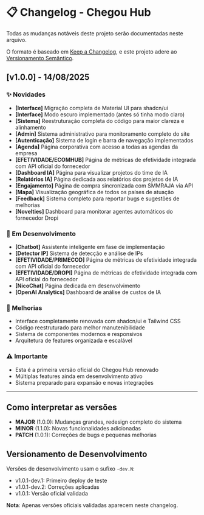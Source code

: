 # 📋 Changelog - Chegou Hub

Todas as mudanças notáveis deste projeto serão documentadas neste arquivo.

O formato é baseado em [Keep a Changelog](https://keepachangelog.com/pt-BR/1.0.0/),
e este projeto adere ao [Versionamento Semântico](https://semver.org/lang/pt-BR/).

## [v1.0.0] - 14/08/2025

### ✨ Novidades
- **[Interface]** Migração completa de Material UI para shadcn/ui
- **[Interface]** Modo escuro implementado (antes só tinha modo claro)
- **[Sistema]** Reestruturação completa do código para maior clareza e alinhamento
- **[Admin]** Sistema administrativo para monitoramento completo do site
- **[Autenticação]** Sistema de login e barra de navegação implementados
- **[Agenda]** Página corporativa com acesso a todas as agendas da empresa
- **[EFETIVIDADE/ECOMHUB]** Página de métricas de efetividade integrada com API oficial do fornecedor
- **[Dashboard IA]** Página para visualizar projetos do time de IA
- **[Relatórios IA]** Página dedicada aos relatórios dos projetos de IA
- **[Engajamento]** Página de compra sincronizada com SMMRAJA via API
- **[Mapa]** Visualização geográfica de todos os países de atuação
- **[Feedback]** Sistema completo para reportar bugs e sugestões de melhorias
- **[Novelties]** Dashboard para monitorar agentes automáticos do fornecedor Dropi

### 🚧 Em Desenvolvimento
- **[Chatbot]** Assistente inteligente em fase de implementação
- **[Detector IP]** Sistema de detecção e análise de IPs
- **[EFETIVIDADE/PRIMECOD]** Página de métricas de efetividade integrada com API oficial do fornecedor
- **[EFETIVIDADE/DROPI]** Página de métricas de efetividade integrada com API oficial do fornecedor
- **[NicoChat]** Página dedicada em desenvolvimento
- **[OpenAI Analytics]** Dashboard de análise de custos de IA

### 🔧 Melhorias
- Interface completamente renovada com shadcn/ui e Tailwind CSS
- Código reestruturado para melhor manutenibilidade
- Sistema de componentes modernos e responsivos
- Arquitetura de features organizada e escalável

### ⚠️ Importante
- Esta é a primeira versão oficial do Chegou Hub renovado
- Múltiplas features ainda em desenvolvimento ativo
- Sistema preparado para expansão e novas integrações

---

## Como interpretar as versões

- **MAJOR** (1.0.0): Mudanças grandes, redesign completo do sistema
- **MINOR** (1.1.0): Novas funcionalidades adicionadas
- **PATCH** (1.0.1): Correções de bugs e pequenas melhorias

## Versionamento de Desenvolvimento

Versões de desenvolvimento usam o sufixo `-dev.N`:
- v1.0.1-dev.1: Primeiro deploy de teste
- v1.0.1-dev.2: Correções aplicadas
- v1.0.1: Versão oficial validada

**Nota**: Apenas versões oficiais validadas aparecem neste changelog.